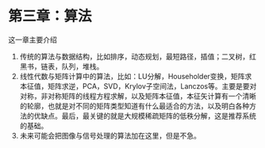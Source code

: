 # 第三章：算法

这一章主要介绍

1. 传统的算法与数据结构，比如排序，动态规划，最短路径，插值；二叉树，红黑书，链表，队列，堆栈。
2. 线性代数与矩阵计算中的算法，比如：LU分解，Householder变换，矩阵求本征值，矩阵求逆，PCA，SVD，Krylov子空间法，Lanczos等。主要是要对对称，非对称矩阵的线程方程求解，以及矩阵本征值，本征矢计算有一个清晰的轮廓，也就是对不同的矩阵类型知道有什么最适合的方法，以及明白各种方法的优缺点。最后，最关键的就是大规模稀疏矩阵的低秩分解，这是推荐系统的基础。  
3. 未来可能会把图像与信号处理的算法加在这里，但是不急。



